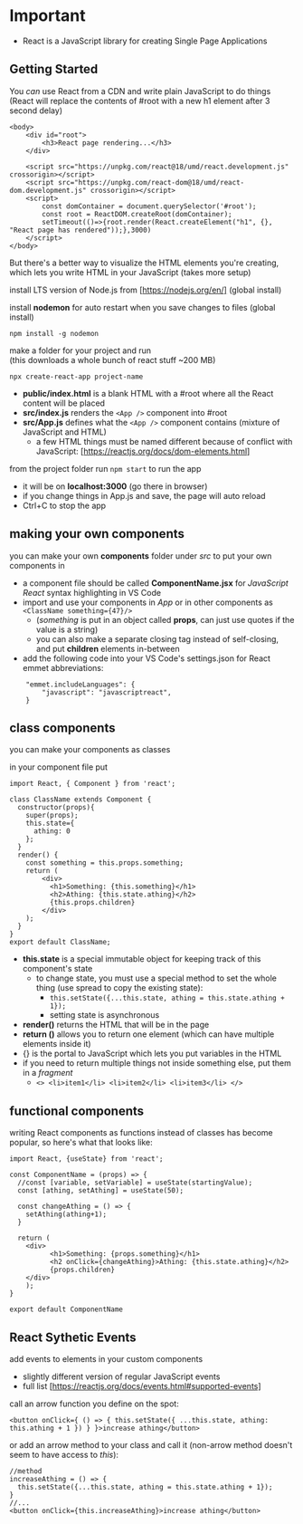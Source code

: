 # Important

- React is a JavaScript library for creating Single Page Applications

## Getting Started

You *can* use React from a CDN and write plain JavaScript to do things  
(React will replace the contents of #root with a new h1 element after 3 second delay)
```
<body>
    <div id="root">
        <h3>React page rendering...</h3>
    </div>

    <script src="https://unpkg.com/react@18/umd/react.development.js" crossorigin></script>
    <script src="https://unpkg.com/react-dom@18/umd/react-dom.development.js" crossorigin></script>
    <script>
        const domContainer = document.querySelector('#root');
        const root = ReactDOM.createRoot(domContainer);
        setTimeout(()=>{root.render(React.createElement("h1", {}, "React page has rendered"));},3000)
    </script>
</body>
```

But there's a better way to visualize the HTML elements you're creating, which lets you write HTML in your JavaScript (takes more setup)

install LTS version of Node.js from [https://nodejs.org/en/] (global install)

install **nodemon** for auto restart when you save changes to files (global install)
```
npm install -g nodemon
```

make a folder for your project and run  
(this downloads a whole bunch of react stuff ~200 MB)
```
npx create-react-app project-name
```

- **public/index.html** is a blank HTML with a #root where all the React content will be placed
- **src/index.js** renders the `<App />` component into #root
- **src/App.js** defines what the `<App />` component contains (mixture of JavaScript and HTML)
  - a few HTML things must be named different because of conflict with JavaScript: [https://reactjs.org/docs/dom-elements.html]

from the project folder run `npm start` to run the app
- it will be on **localhost:3000** (go there in browser)
- if you change things in App.js and save, the page will auto reload
- Ctrl+C to stop the app

## making your own components

you can make your own **components** folder under *src* to put your own components in
- a component file should be called **ComponentName.jsx** for *JavaScript React* syntax highlighting in VS Code
- import and use your components in *App* or in other components as `<ClassName something={47}/>`
  - (*something* is put in an object called **props**, can just use quotes if the value is a string)
  - you can also make a separate closing tag instead of self-closing, and put **children** elements in-between
- add the following code into your VS Code's settings.json for React emmet abbreviations:
```
    "emmet.includeLanguages": {
        "javascript": "javascriptreact",
    }
```

## class components

you can make your components as classes

in your component file put
```
import React, { Component } from 'react';

class ClassName extends Component {
  constructor(props){
    super(props);
    this.state={
      athing: 0
    };
  }
  render() {
    const something = this.props.something;
    return (
        <div>
          <h1>Something: {this.something}</h1>
          <h2>Athing: {this.state.athing}</h2>
          {this.props.children}
        </div>
    );
  }
}
export default ClassName;
```

- **this.state** is a special immutable object for keeping track of this component's state
  - to change state, you must use a special method to set the whole thing (use spread to copy the existing state):
    - `this.setState({...this.state, athing = this.state.athing + 1});`
    - setting state is asynchronous
- **render()** returns the HTML that will be in the page
- **return ()** allows you to return one element (which can have multiple elements inside it)
- {} is the portal to JavaScript which lets you put variables in the HTML
- if you need to return multiple things not inside something else, put them in a *fragment*
  - `<> <li>item1</li> <li>item2</li> <li>item3</li> </>`

## functional components

writing React components as functions instead of classes has become popular, so here's what that looks like:
```
import React, {useState} from 'react';

const ComponentName = (props) => {
  //const [variable, setVariable] = useState(startingValue);
  const [athing, setAthing] = useState(50);

  const changeAthing = () => {
    setAthing(athing+1);
  }

  return (
    <div>
          <h1>Something: {props.something}</h1>
          <h2 onClick={changeAthing}>Athing: {this.state.athing}</h2>
          {props.children}
    </div>
    );
}

export default ComponentName
```

## React Sythetic Events

add events to elements in your custom components
- slightly different version of regular JavaScript events
- full list [https://reactjs.org/docs/events.html#supported-events]

call an arrow function you define on the spot:
```
<button onClick={ () => { this.setState({ ...this.state, athing: this.athing + 1 }) } }>increase athing</button>
```

or add an arrow method to your class and call it (non-arrow method doesn't seem to have access to *this*):
```
//method
increaseAthing = () => {
  this.setState({...this.state, athing = this.state.athing + 1});
}
//...
<button onClick={this.increaseAthing}>increase athing</button>
```
